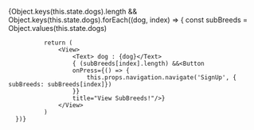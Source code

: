 {Object.keys(this.state.dogs).length && Object.keys(this.state.dogs).forEach((dog, index) => {
          const subBreeds = Object.values(this.state.dogs)
          
              return (
                  <View>
                      <Text> dog : {dog}</Text>
                      { (subBreeds[index].length) &&<Button 
                      onPress={() => {
                          this.props.navigation.navigate('SignUp', { subBreeds: subBreeds[index]})
                      }}
                      title="View SubBreeds!"/>}
                  </View>
              )
      })}

      